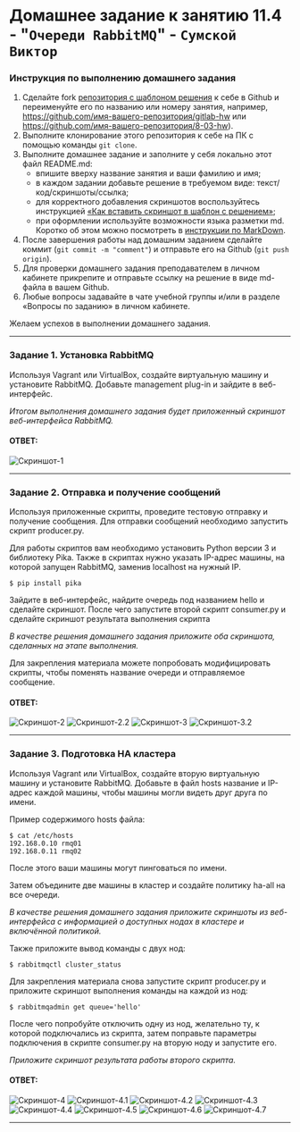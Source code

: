 # Домашнее задание к занятию 11.4 - "`Очереди RabbitMQ`" - `Сумской Виктор`

### Инструкция по выполнению домашнего задания

1. Сделайте fork [репозитория c шаблоном решения](https://github.com/netology-code/sys-pattern-homework) к себе в Github и переименуйте его по названию или номеру занятия, например, https://github.com/имя-вашего-репозитория/gitlab-hw или https://github.com/имя-вашего-репозитория/8-03-hw).
2. Выполните клонирование этого репозитория к себе на ПК с помощью команды `git clone`.
3. Выполните домашнее задание и заполните у себя локально этот файл README.md:
   - впишите вверху название занятия и ваши фамилию и имя;
   - в каждом задании добавьте решение в требуемом виде: текст/код/скриншоты/ссылка;
   - для корректного добавления скриншотов воспользуйтесь инструкцией [«Как вставить скриншот в шаблон с решением»](https://github.com/netology-code/sys-pattern-homework/blob/main/screen-instruction.md);
   - при оформлении используйте возможности языка разметки md. Коротко об этом можно посмотреть в [инструкции по MarkDown](https://github.com/netology-code/sys-pattern-homework/blob/main/md-instruction.md).
4. После завершения работы над домашним заданием сделайте коммит (`git commit -m "comment"`) и отправьте его на Github (`git push origin`).
5. Для проверки домашнего задания преподавателем в личном кабинете прикрепите и отправьте ссылку на решение в виде md-файла в вашем Github.
6. Любые вопросы задавайте в чате учебной группы и/или в разделе «Вопросы по заданию» в личном кабинете.

Желаем успехов в выполнении домашнего задания.

---

### Задание 1. Установка RabbitMQ

Используя Vagrant или VirtualBox, создайте виртуальную машину и установите RabbitMQ.
Добавьте management plug-in и зайдите в веб-интерфейс.

*Итогом выполнения домашнего задания будет приложенный скриншот веб-интерфейса RabbitMQ.*

#### ОТВЕТ:

![Скриншот-1](https://github.com/VictorSum/11-04-RabbitMQ/blob/main/img/11.04_1.png)

---

### Задание 2. Отправка и получение сообщений

Используя приложенные скрипты, проведите тестовую отправку и получение сообщения.
Для отправки сообщений необходимо запустить скрипт producer.py.

Для работы скриптов вам необходимо установить Python версии 3 и библиотеку Pika.
Также в скриптах нужно указать IP-адрес машины, на которой запущен RabbitMQ, заменив localhost на нужный IP.

```shell script
$ pip install pika
```

Зайдите в веб-интерфейс, найдите очередь под названием hello и сделайте скриншот.
После чего запустите второй скрипт consumer.py и сделайте скриншот результата выполнения скрипта

*В качестве решения домашнего задания приложите оба скриншота, сделанных на этапе выполнения.*

Для закрепления материала можете попробовать модифицировать скрипты, чтобы поменять название очереди и отправляемое сообщение.

#### ОТВЕТ:

![Скриншот-2](https://github.com/VictorSum/11-04-RabbitMQ/blob/main/img/11.04_2.png)
![Скриншот-2.2](https://github.com/VictorSum/11-04-RabbitMQ/blob/main/img/11.04_2.2.png)
![Скриншот-3](https://github.com/VictorSum/11-04-RabbitMQ/blob/main/img/11.04_3.png)
![Скриншот-3.2](https://github.com/VictorSum/11-04-RabbitMQ/blob/main/img/11.04_3.2.png)

---

### Задание 3. Подготовка HA кластера

Используя Vagrant или VirtualBox, создайте вторую виртуальную машину и установите RabbitMQ.
Добавьте в файл hosts название и IP-адрес каждой машины, чтобы машины могли видеть друг друга по имени.

Пример содержимого hosts файла:

```shell script
$ cat /etc/hosts
192.168.0.10 rmq01
192.168.0.11 rmq02
```
После этого ваши машины могут пинговаться по имени.

Затем объедините две машины в кластер и создайте политику ha-all на все очереди.

*В качестве решения домашнего задания приложите скриншоты из веб-интерфейса с информацией о доступных нодах в кластере и включённой политикой.*

Также приложите вывод команды с двух нод:

```shell script
$ rabbitmqctl cluster_status
```

Для закрепления материала снова запустите скрипт producer.py и приложите скриншот выполнения команды на каждой из нод:

```shell script
$ rabbitmqadmin get queue='hello'
```

После чего попробуйте отключить одну из нод, желательно ту, к которой подключались из скрипта, затем поправьте параметры подключения в скрипте consumer.py на вторую ноду и запустите его.

*Приложите скриншот результата работы второго скрипта.*

#### ОТВЕТ:

![Скриншот-4](https://github.com/VictorSum/11-04-RabbitMQ/blob/main/img/11.04_4.png)
![Скриншот-4.1](https://github.com/VictorSum/11-04-RabbitMQ/blob/main/img/11.04_4.1.png)
![Скриншот-4.2](https://github.com/VictorSum/11-04-RabbitMQ/blob/main/img/11.04_4.2.png)
![Скриншот-4.3](https://github.com/VictorSum/11-04-RabbitMQ/blob/main/img/11.04_4.3.png)
![Скриншот-4.4](https://github.com/VictorSum/11-04-RabbitMQ/blob/main/img/11.04_4.4.png)
![Скриншот-4.5](https://github.com/VictorSum/11-04-RabbitMQ/blob/main/img/11.04_4.5.png)
![Скриншот-4.6](https://github.com/VictorSum/11-04-RabbitMQ/blob/main/img/11.04_4.6.png)
![Скриншот-4.7](https://github.com/VictorSum/11-04-RabbitMQ/blob/main/img/11.04_4.7.png)

---


